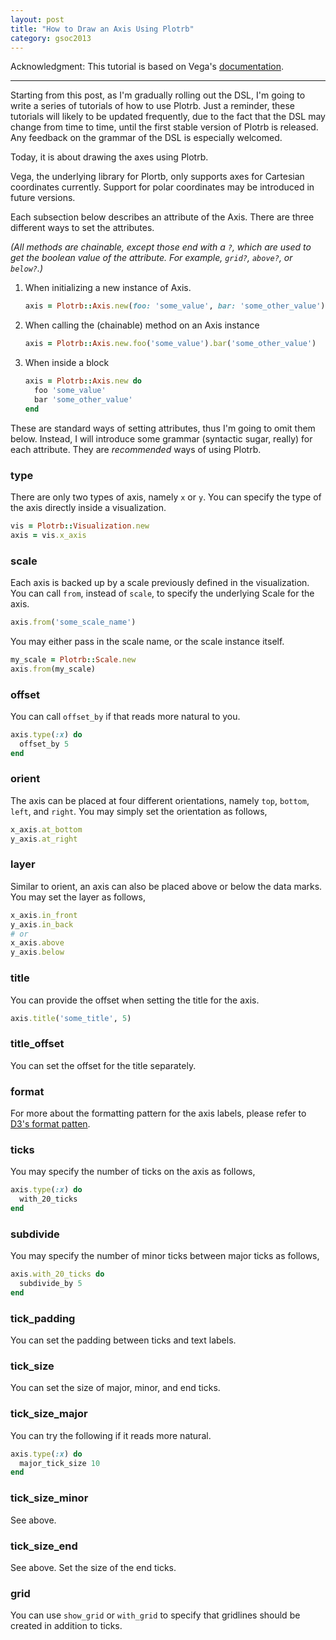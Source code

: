 ```yaml
---
layout: post
title: "How to Draw an Axis Using Plotrb"
category: gsoc2013
---
```


Acknowledgment: This tutorial is based on Vega's [documentation](https://github.com/trifacta/vega/wiki/Axes).
___

Starting from this post, as I'm gradually rolling out the DSL, I'm going to write a series of tutorials of how to use Plotrb. Just a reminder, these tutorials will likely to be updated frequently, due to the fact that the DSL may change from time to time, until the first stable version of Plotrb is released. Any feedback on the grammar of the DSL is especially welcomed.

Today, it is about drawing the axes using Plotrb. 

Vega, the underlying library for Plortb, only supports axes for Cartesian coordinates currently. Support for polar coordinates may be introduced in future versions.

Each subsection below describes an attribute of the Axis. There are three different ways to set the attributes.

_(All methods are chainable, except those end with a `?`, which are used to get the boolean value of the attribute. For example, `grid?`, `above?`, or `below?`.)_

1. When initializing a new instance of Axis.

	```ruby
	axis = Plotrb::Axis.new(foo: 'some_value', bar: 'some_other_value')
	```

2. When calling the (chainable) method on an Axis instance

	```ruby
	axis = Plotrb::Axis.new.foo('some_value').bar('some_other_value')
	```

3. When inside a block

	```ruby
	axis = Plotrb::Axis.new do
	  foo 'some_value'
	  bar 'some_other_value'
	end
	```

These are standard ways of setting attributes, thus I'm going to omit them below. Instead, I will introduce some grammar (syntactic sugar, really) for each attribute. They are _recommended_ ways of using Plotrb. 

### type

There are only two types of axis, namely `x` or `y`. You can specify the type of the axis directly inside a visualization.

```ruby
vis = Plotrb::Visualization.new
axis = vis.x_axis
```

### scale

Each axis is backed up by a scale previously defined in the visualization. You can call `from`, instead of `scale`, to specify the underlying Scale for the axis.

```ruby
axis.from('some_scale_name')
```

You may either pass in the scale name, or the scale instance itself.

```ruby
my_scale = Plotrb::Scale.new
axis.from(my_scale)
```

### offset

You can call `offset_by` if that reads more natural to you.

```ruby
axis.type(:x) do
  offset_by 5
end
```

### orient

The axis can be placed at four different orientations, namely `top`, `bottom`, `left`, and `right`. You may simply set the orientation as follows,

```ruby
x_axis.at_bottom
y_axis.at_right
```

### layer

Similar to orient, an axis can also be placed above or below the data marks. You may set the layer as follows,

```ruby
x_axis.in_front
y_axis.in_back
# or 
x_axis.above
y_axis.below
```

### title

You can provide the offset when setting the title for the axis.

```ruby
axis.title('some_title', 5)
```

### title_offset

You can set the offset for the title separately.

### format

For more about the formatting pattern for the axis labels, please refer to [D3's format patten](https://github.com/mbostock/d3/wiki/Formatting).

### ticks

You may specify the number of ticks on the axis as follows,

```ruby
axis.type(:x) do
  with_20_ticks
end
```

### subdivide

You may specify the number of minor ticks between major ticks as follows,

```ruby
axis.with_20_ticks do
  subdivide_by 5
end
```

### tick_padding

You can set the padding between ticks and text labels.

### tick_size

You can set the size of major, minor, and end ticks.

### tick_size_major

You can try the following if it reads more natural.

```ruby
axis.type(:x) do
  major_tick_size 10
end
```

### tick_size_minor

See above.

### tick_size_end

See above. Set the size of the end ticks.

### grid

You can use `show_grid` or `with_grid` to specify that gridlines should be created in addition to ticks.